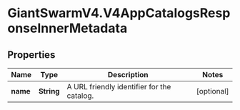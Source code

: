 # GiantSwarmV4.V4AppCatalogsResponseInnerMetadata

## Properties
Name | Type | Description | Notes
------------ | ------------- | ------------- | -------------
**name** | **String** | A URL friendly identifier for the catalog. | [optional] 


